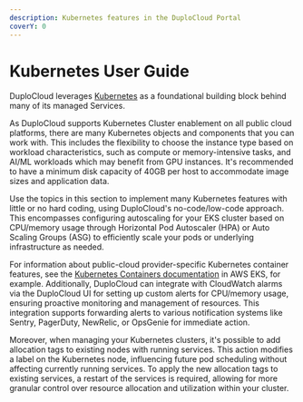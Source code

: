 ```yaml
---
description: Kubernetes features in the DuploCloud Portal
coverY: 0
---
```


# Kubernetes User Guide

DuploCloud leverages [Kubernetes](https://kubernetes.io/docs/home/) as a foundational building block behind many of its managed Services.

As DuploCloud supports Kubernetes Cluster enablement on all public cloud platforms, there are many Kubernetes objects and components that you can work with. This includes the flexibility to choose the instance type based on workload characteristics, such as compute or memory-intensive tasks, and AI/ML workloads which may benefit from GPU instances. It's recommended to have a minimum disk capacity of 40GB per host to accommodate image sizes and application data.

Use the topics in this section to implement many Kubernetes features with little or no hard coding, using DuploCloud's no-code/low-code approach. This encompasses configuring autoscaling for your EKS cluster based on CPU/memory usage through Horizontal Pod Autoscaler (HPA) or Auto Scaling Groups (ASG) to efficiently scale your pods or underlying infrastructure as needed.

For information about public-cloud provider-specific Kubernetes container features, see the [Kubernetes Containers documentation](../overview/aws-services/containers/eks-containers-and-services.md#kubernetes-containers) in AWS EKS, for example. Additionally, DuploCloud can integrate with CloudWatch alarms via the DuploCloud UI for setting up custom alerts for CPU/memory usage, ensuring proactive monitoring and management of resources. This integration supports forwarding alerts to various notification systems like Sentry, PagerDuty, NewRelic, or OpsGenie for immediate action.

Moreover, when managing your Kubernetes clusters, it's possible to add allocation tags to existing nodes with running services. This action modifies a label on the Kubernetes node, influencing future pod scheduling without affecting currently running services. To apply the new allocation tags to existing services, a restart of the services is required, allowing for more granular control over resource allocation and utilization within your cluster.

